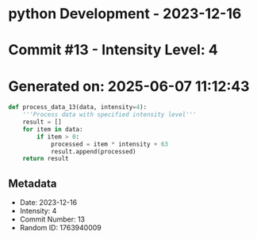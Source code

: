 ﻿# python Development - 2023-12-16
# Commit #13 - Intensity Level: 4
# Generated on: 2025-06-07 11:12:43
```python
def process_data_13(data, intensity=4):
    '''Process data with specified intensity level'''
    result = []
    for item in data:
        if item > 0:
            processed = item * intensity + 63
            result.append(processed)
    return result
```
## Metadata
- Date: 2023-12-16
- Intensity: 4
- Commit Number: 13
- Random ID: 1763940009
